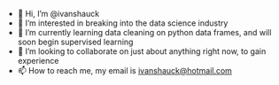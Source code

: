 - 👋 Hi, I’m @ivanshauck
- 👀 I’m interested in breaking into the data science industry
- 🌱 I’m currently learning data cleaning on python data frames, and will soon begin supervised learning
- 💞️ I’m looking to collaborate on just about anything right now, to gain experience
- 📫 How to reach me, my email is ivanshauck@hotmail.com

<!---
ivanshauck/ivanshauck is a ✨ special ✨ repository because its `README.md` (this file) appears on your GitHub profile.
You can click the Preview link to take a look at your changes.
--->
